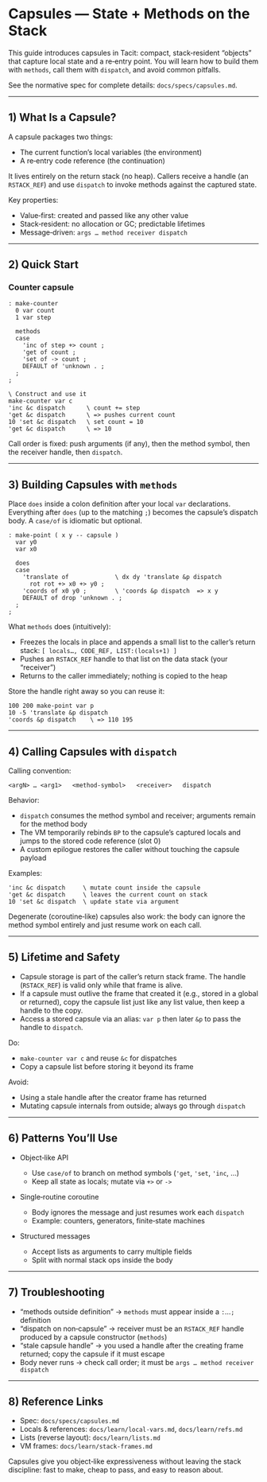 # Capsules — State + Methods on the Stack

This guide introduces capsules in Tacit: compact, stack‑resident “objects” that capture local state and a re‑entry point. You will learn how to build them with `methods`, call them with `dispatch`, and avoid common pitfalls.

See the normative spec for complete details: `docs/specs/capsules.md`.

---

## 1) What Is a Capsule?

A capsule packages two things:

- The current function’s local variables (the environment)
- A re‑entry code reference (the continuation)

It lives entirely on the return stack (no heap). Callers receive a handle (an `RSTACK_REF`) and use `dispatch` to invoke methods against the captured state.

Key properties:

- Value‑first: created and passed like any other value
- Stack‑resident: no allocation or GC; predictable lifetimes
- Message‑driven: `args … method receiver dispatch`

---

## 2) Quick Start

### Counter capsule

```tacit
: make-counter
  0 var count
  1 var step

  methods
  case
    'inc of step +> count ;
    'get of count ;
    'set of -> count ;
    DEFAULT of 'unknown . ;
  ;
;

\ Construct and use it
make-counter var c
'inc &c dispatch      \ count += step
'get &c dispatch      \ => pushes current count
10 'set &c dispatch   \ set count = 10
'get &c dispatch      \ => 10
```

Call order is fixed: push arguments (if any), then the method symbol, then the receiver handle, then `dispatch`.

---

## 3) Building Capsules with `methods`

Place `does` inside a colon definition after your local `var` declarations. Everything after `does` (up to the matching `;`) becomes the capsule’s dispatch body. A `case/of` is idiomatic but optional.

```tacit
: make-point ( x y -- capsule )
  var y0
  var x0

  does
  case
    'translate of             \ dx dy 'translate &p dispatch
      rot rot +> x0 +> y0 ;
    'coords of x0 y0 ;        \ 'coords &p dispatch  => x y
    DEFAULT of drop 'unknown . ;
  ;
;
```

What `methods` does (intuitively):

- Freezes the locals in place and appends a small list to the caller’s return stack: `[ locals…, CODE_REF, LIST:(locals+1) ]`
- Pushes an `RSTACK_REF` handle to that list on the data stack (your “receiver”)
- Returns to the caller immediately; nothing is copied to the heap

Store the handle right away so you can reuse it:

```tacit
100 200 make-point var p
10 -5 'translate &p dispatch
'coords &p dispatch    \ => 110 195
```

---

## 4) Calling Capsules with `dispatch`

Calling convention:

```
<argN> … <arg1>   <method-symbol>   <receiver>   dispatch
```

Behavior:

- `dispatch` consumes the method symbol and receiver; arguments remain for the method body
- The VM temporarily rebinds `BP` to the capsule’s captured locals and jumps to the stored code reference (slot 0)
- A custom epilogue restores the caller without touching the capsule payload

Examples:

```tacit
'inc &c dispatch     \ mutate count inside the capsule
'get &c dispatch     \ leaves the current count on stack
10 'set &c dispatch  \ update state via argument
```

Degenerate (coroutine‑like) capsules also work: the body can ignore the method symbol entirely and just resume work on each call.

---

## 5) Lifetime and Safety

- Capsule storage is part of the caller’s return stack frame. The handle (`RSTACK_REF`) is valid only while that frame is alive.
- If a capsule must outlive the frame that created it (e.g., stored in a global or returned), copy the capsule list just like any list value, then keep a handle to the copy.
- Access a stored capsule via an alias: `var p` then later `&p` to pass the handle to `dispatch`.

Do:

- `make-counter var c` and reuse `&c` for dispatches
- Copy a capsule list before storing it beyond its frame

Avoid:

- Using a stale handle after the creator frame has returned
- Mutating capsule internals from outside; always go through `dispatch`

---

## 6) Patterns You’ll Use

- Object‑like API
  - Use `case/of` to branch on method symbols (`'get`, `'set`, `'inc`, …)
  - Keep all state as locals; mutate via `+>` or `->`

- Single‑routine coroutine
  - Body ignores the message and just resumes work each `dispatch`
  - Example: counters, generators, finite‑state machines

- Structured messages
  - Accept lists as arguments to carry multiple fields
  - Split with normal stack ops inside the body

---

## 7) Troubleshooting

- “methods outside definition” → `methods` must appear inside a `:`…`;` definition
- “dispatch on non‑capsule” → receiver must be an `RSTACK_REF` handle produced by a capsule constructor (`methods`)
- “stale capsule handle” → you used a handle after the creating frame returned; copy the capsule if it must escape
- Body never runs → check call order; it must be `args … method receiver dispatch`

---

## 8) Reference Links

- Spec: `docs/specs/capsules.md`
- Locals & references: `docs/learn/local-vars.md`, `docs/learn/refs.md`
- Lists (reverse layout): `docs/learn/lists.md`
- VM frames: `docs/learn/stack-frames.md`

Capsules give you object‑like expressiveness without leaving the stack discipline: fast to make, cheap to pass, and easy to reason about.
